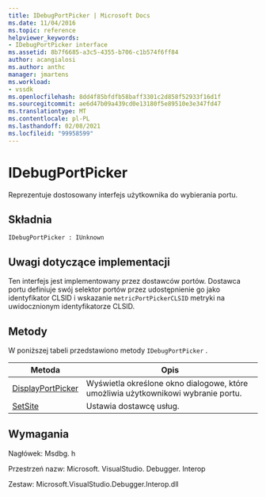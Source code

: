 ```yaml
---
title: IDebugPortPicker | Microsoft Docs
ms.date: 11/04/2016
ms.topic: reference
helpviewer_keywords:
- IDebugPortPicker interface
ms.assetid: 8b7f6685-a3c5-4355-b706-c1b574f6ff84
author: acangialosi
ms.author: anthc
manager: jmartens
ms.workload:
- vssdk
ms.openlocfilehash: 8dd4f85bfdfb58baff3301c2d858f52933f16d1f
ms.sourcegitcommit: ae6d47b09a439cd0e13180f5e89510e3e347fd47
ms.translationtype: MT
ms.contentlocale: pl-PL
ms.lasthandoff: 02/08/2021
ms.locfileid: "99958599"
---
```

# <a name="idebugportpicker"></a>IDebugPortPicker
Reprezentuje dostosowany interfejs użytkownika do wybierania portu.

## <a name="syntax"></a>Składnia

```
IDebugPortPicker : IUnknown
```

## <a name="notes-for-implementers"></a>Uwagi dotyczące implementacji
 Ten interfejs jest implementowany przez dostawców portów. Dostawca portu definiuje swój selektor portów przez udostępnienie go jako identyfikator CLSID i wskazanie `metricPortPickerCLSID` metryki na uwidocznionym identyfikatorze CLSID.

## <a name="methods"></a>Metody
 W poniższej tabeli przedstawiono metody `IDebugPortPicker` .

|Metoda|Opis|
|------------|-----------------|
|[DisplayPortPicker](../../../extensibility/debugger/reference/idebugportpicker-displayportpicker.md)|Wyświetla określone okno dialogowe, które umożliwia użytkownikowi wybranie portu.|
|[SetSite](../../../extensibility/debugger/reference/idebugportpicker-setsite.md)|Ustawia dostawcę usług.|

## <a name="requirements"></a>Wymagania
 Nagłówek: Msdbg. h

 Przestrzeń nazw: Microsoft. VisualStudio. Debugger. Interop

 Zestaw: Microsoft.VisualStudio.Debugger.Interop.dll
